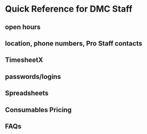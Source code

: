 # Quick Reference for DMC Staff

## open hours
## location, phone numbers, Pro Staff contacts
## TimesheetX
## passwords/logins
## Spreadsheets
## Consumables Pricing
## FAQs